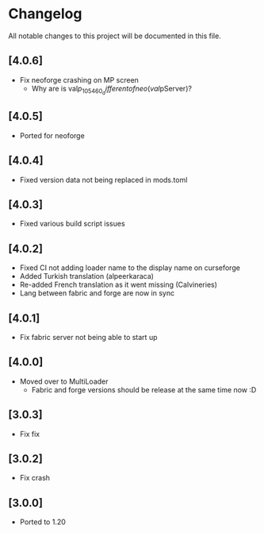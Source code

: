 # Changelog

All notable changes to this project will be documented in this file.

## [4.0.6]

- Fix neoforge crashing on MP screen
  - Why are is val$p_105460_ different of neo(val$pServer)?

## [4.0.5]

- Ported for neoforge

## [4.0.4]

- Fixed version data not being replaced in mods.toml

## [4.0.3]

- Fixed various build script issues

## [4.0.2]

- Fixed CI not adding loader name to the display name on curseforge
- Added Turkish translation (alpeerkaraca)
- Re-added French translation as it went missing (Calvineries)
- Lang between fabric and forge are now in sync

## [4.0.1]
- Fix fabric server not being able to start up

## [4.0.0]

- Moved over to MultiLoader
  - Fabric and forge versions should be release at the same time now :D

## [3.0.3]

- Fix fix

## [3.0.2]

- Fix crash

## [3.0.0]

- Ported to 1.20